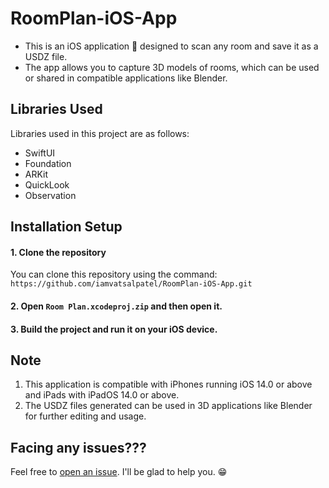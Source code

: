# RoomPlan-iOS-App
- This is an iOS application 📱 designed to scan any room and save it as a USDZ file.
- The app allows you to capture 3D models of rooms, which can be used or shared in compatible applications like Blender.

## Libraries Used
Libraries used in this project are as follows:
- SwiftUI
- Foundation
- ARKit
- QuickLook
- Observation

## Installation Setup
#### 1. Clone the repository
You can clone this repository using the command: ``https://github.com/iamvatsalpatel/RoomPlan-iOS-App.git``

#### 2. Open ``Room Plan.xcodeproj.zip`` and then open it.

#### 3. Build the project and run it on your iOS device.

## Note
1. This application is compatible with iPhones running iOS 14.0 or above and iPads with iPadOS 14.0 or above.
2. The USDZ files generated can be used in 3D applications like Blender for further editing and usage.

## Facing any issues???
Feel free to [open an issue](https://github.com/iamvatsalpatel/RoomPlan-iOS-App/issues/new?assignees=&labels=Query&title=Query). I'll be glad to help you. 😁

